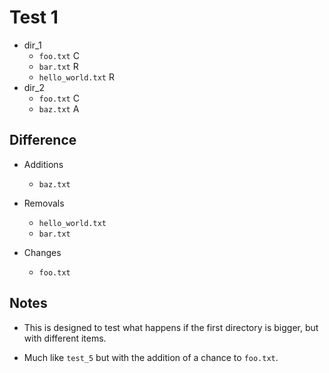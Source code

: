 # Test 1

* dir_1
    * `foo.txt` C
    * `bar.txt` R
    * `hello_world.txt` R
* dir_2
    * `foo.txt` C
    * `baz.txt` A
        
## Difference 

* Additions
    * `baz.txt`

* Removals
    * `hello_world.txt`
    * `bar.txt`

* Changes
    * `foo.txt`

## Notes

* This is designed to test what happens if the first directory is bigger, but with different items.

* Much like `test_5` but with the addition of a chance to `foo.txt`.

